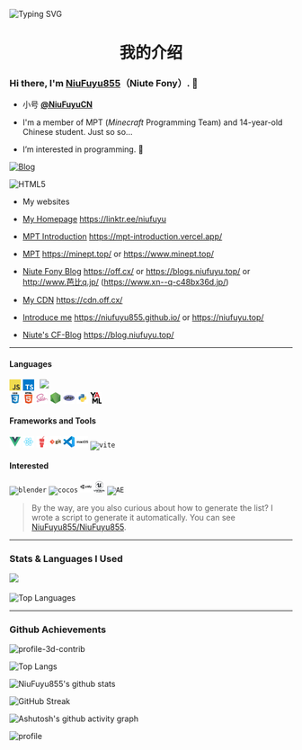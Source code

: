 ![Typing SVG](https://readme-typing-svg.herokuapp.com?color=%23000000&size=35&duration=4000&center=true&vCenter=true&multiline=false&width=500&height=100&lines=Hi👋我是NiuFuyu(Niute_Fony);一名来自江苏扬州的初三学生;中考在即!学业至上!;喜欢玩Minecraft~)

<!-- <h1 align="center">访客数</h1>

<p align="center"><img src="https://count.getloli.com/get/@NiuFuyu855?theme=rule34" /></p> -->

<h1 align="center">我的介绍</h1>

### Hi there, I'm [NiuFuyu855](https://off.cx/)（Niute Fony）. 👋

- 小号 **[@NiuFuyuCN](https://github.com/NiuFuyuCN)**

- I'm a member of MPT (*Minecraft* Programming Team) and 14-year-old Chinese student. Just so so...

- I’m interested in programming. 👀

<a href="https://off.cx/" target="_blank"> <img src="https://img.shields.io/badge/Blog-NiuFuyu's Blog-%23333?style=for-the-badge" alt="Blog" /> </a>
<p><img alt="HTML5" src="https://img.shields.io/badge/HTML5-E34F26?style=for-the-badge&logo=html5&logoColor=white" /></p>

- My websites

- [My Homepage](https://linktr.ee/niufuyu) https://linktr.ee/niufuyu

- [MPT Introduction](https://mpt-introduction.vercel.app/) https://mpt-introduction.vercel.app/

- [MPT](https://www.minept.top) https://minept.top/ or https://www.minept.top/

- [Niute Fony Blog](https://off.cx) https://off.cx/ or https://blogs.niufuyu.top/ or http://www.芭比q.jp/ (https://www.xn--q-c48bx36d.jp/)

- [My CDN](https://cdn.off.cx) https://cdn.off.cx/

- [Introduce me](https://niufuyu.top/) https://niufuyu855.github.io/ or https://niufuyu.top/

- [Niute's CF-Blog](https://blog.niufuyu.top/) https://blog.niufuyu.top/



---

#### Languages

<!-- github-stats:start -->
<!-- prettier-ignore-start -->
<!-- markdownlint-disable -->
<img align="right" width="450" src="https://github-readme-stats.vercel.app/api?username=NiuFuyu855&show_icons=true&icon_color=0078e7&title_color=0078e7&include_all_commits=true"/>
<!-- markdownlint-restore -->
<!-- prettier-ignore-end -->
<!-- github-stats:end -->

<!-- languages:start -->
<!-- prettier-ignore-start -->
<!-- markdownlint-disable -->
<code><img height="20" src="https://raw.githubusercontent.com/github/explore/80688e429a7d4ef2fca1e82350fe8e3517d3494d/topics/javascript/javascript.png" alt="javascript" /></code>
<code><img height="20" src="https://raw.githubusercontent.com/github/explore/80688e429a7d4ef2fca1e82350fe8e3517d3494d/topics/typescript/typescript.png" alt="typescript" /></code>
<code><img height="20" src="https://raw.githubusercontent.com/github/explore/80688e429a7d4ef2fca1e82350fe8e3517d3494d/topics/css/css.png" alt="css" /></code>
<code><img height="20" src="https://raw.githubusercontent.com/github/explore/80688e429a7d4ef2fca1e82350fe8e3517d3494d/topics/html/html.png" alt="html" /></code>
<code><img height="20" src="https://raw.githubusercontent.com/github/explore/80688e429a7d4ef2fca1e82350fe8e3517d3494d/topics/sass/sass.png" alt="sass" /></code>
<code><img height="20" src="https://raw.githubusercontent.com/github/explore/80688e429a7d4ef2fca1e82350fe8e3517d3494d/topics/nodejs/nodejs.png" alt="nodejs" /></code>
<code><img height="20" src="https://raw.githubusercontent.com/github/explore/80688e429a7d4ef2fca1e82350fe8e3517d3494d/topics/php/php.png" alt="php" /></code>
<code><img height="20" src="https://raw.githubusercontent.com/github/explore/80688e429a7d4ef2fca1e82350fe8e3517d3494d/topics/python/python.png" alt="python" /></code>
<code><img height="20" src="https://raw.githubusercontent.com/github/explore/80688e429a7d4ef2fca1e82350fe8e3517d3494d/topics/yaml/yaml.png" alt="yaml" /></code>
<!-- markdownlint-restore -->
<!-- prettier-ignore-end -->

<!-- languages:end -->

#### Frameworks and Tools

<!-- tools:start -->
<!-- prettier-ignore-start -->
<!-- markdownlint-disable -->
<code><img height="20" src="https://raw.githubusercontent.com/github/explore/80688e429a7d4ef2fca1e82350fe8e3517d3494d/topics/vue/vue.png" alt="vue" /></code>
<code><img height="20" src="https://raw.githubusercontent.com/github/explore/80688e429a7d4ef2fca1e82350fe8e3517d3494d/topics/react/react.png" alt="react" /></code>
<code><img height="20" src="https://raw.githubusercontent.com/github/explore/80688e429a7d4ef2fca1e82350fe8e3517d3494d/topics/gulp/gulp.png" alt="gulp" /></code>
<code><img height="20" src="https://raw.githubusercontent.com/github/explore/80688e429a7d4ef2fca1e82350fe8e3517d3494d/topics/git/git.png" alt="git" /></code>
<code><img height="20" src="https://raw.githubusercontent.com/github/explore/80688e429a7d4ef2fca1e82350fe8e3517d3494d/topics/visual-studio-code/visual-studio-code.png" alt="visual-studio-code" /></code>
<code><img height="20" src="https://raw.githubusercontent.com/github/explore/80688e429a7d4ef2fca1e82350fe8e3517d3494d/topics/macos/macos.png" alt="macos" /></code>
<code><img height="20" src="https://vitejs.dev/logo.svg" alt="vite" /></code>
<!-- markdownlint-restore -->
<!-- prettier-ignore-end -->

<!-- tools:end -->

#### Interested

<!-- interested:start -->
<!-- prettier-ignore-start -->
<!-- markdownlint-disable -->
<code><img height="20" src="https://simpleicons.org/icons/blender.svg" alt="blender" /></code>
<code><img height="20" src="https://user-images.githubusercontent.com/1503156/50446380-ad88c980-094f-11e9-8eff-0094bde708d0.png" alt="cocos" /></code>
<code><img height="20" src="https://raw.githubusercontent.com/github/explore/80688e429a7d4ef2fca1e82350fe8e3517d3494d/topics/unity/unity.png" alt="unity" /></code>
<code><img height="20" src="https://raw.githubusercontent.com/github/explore/80688e429a7d4ef2fca1e82350fe8e3517d3494d/topics/unreal-engine/unreal-engine.png" alt="unreal-engine" /></code>
<code><img height="20" src="https://simpleicons.org/icons/adobeaftereffects.svg" alt="AE" /></code>
<!-- markdownlint-restore -->
<!-- prettier-ignore-end -->

<!-- interested:end -->

> By the way, are you also curious about how to generate the list?
> I wrote a script to generate it automatically. You can see [NiuFuyu855/NiuFuyu855](https://github.com/NiuFuyu855/NiuFuyu855).

---

### Stats & Languages I Used

<img src="https://github-profile-summary-cards.vercel.app/api/cards/profile-details?username=NiuFuyu855&theme=vue" />

<p>
  <img align="center" src="https://github-readme-stats.vercel.app/api/top-langs/?username=NiuFuyu855&theme=vue" alt="Top Languages"/>
</p>

---

### Github Achievements

![profile-3d-contrib](https://NiuFuyu855.github.io/NiuFuyu855/profile-3d-contrib/profile-night-rainbow.svg)

![Top Langs](https://github-readme-stats.vercel.app/api/top-langs/?username=NiuFuyu855&show_icons=true&count_private=true&title_color=000000&text_color=000000&bg_color=50,ff6b6b,ffb56b,ffff66,66ff66,66ffa3,66ffff,6bb5ff,6b6bff,a66bff,ff66ff)

![NiuFuyu855's github stats](https://github-readme-stats.vercel.app/api?username=NiuFuyu855&title_color=000000&text_color=000000&layout=compact&width=100%&bg_color=30,ff6b6b,ffff66,66ff66,66ffa3,66ffff,6bb5ff,6b6bff,a66bff,ff66ff)

![GitHub Streak](https://github-readme-streak-stats.herokuapp.com?user=NiuFuyu855&theme=synthwave&date_format=%5BY.%5Dn.j)

![Ashutosh's github activity graph](https://activity-graph.herokuapp.com/graph?username=NiuFuyu855&bg_color=e6fcff&color=000000&line=000000&point=00e1ff&area=true&hide_border=true&width=100%)

![profile](https://github-profile-trophy.vercel.app/?username=NiuFuyu855&margin-w=28)
